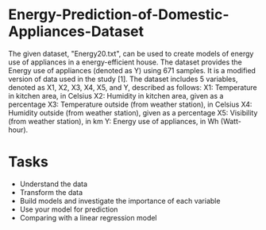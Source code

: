 # Energy-Prediction-of-Domestic-Appliances-Dataset

The given dataset, "Energy20.txt", can be used to create models of energy use of appliances in a energy-efficient house. The dataset provides the Energy use of appliances (denoted as Y) using 671 samples. It is a modified version of data used in the study [1]. The dataset includes 5 variables, denoted as X1, X2, X3, X4, X5, and Y, described as follows: X1: Temperature in kitchen area, in Celsius X2: Humidity in kitchen area, given as a percentage X3: Temperature outside (from weather station), in Celsius X4: Humidity outside (from weather station), given as a percentage X5: Visibility (from weather station), in km Y: Energy use of appliances, in Wh (Watt-hour).

# Tasks

- Understand the data
- Transform the data
- Build models and investigate the importance of each variable
- Use your model for prediction
- Comparing with a linear regression model
